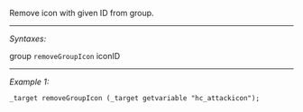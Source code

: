 Remove icon with given ID from group.


---
*Syntaxes:*

group `removeGroupIcon` iconID

---
*Example 1:*

```sqf
_target removeGroupIcon (_target getvariable "hc_attackicon");
```